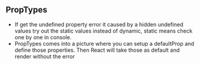## PropTypes
- If get the undefined property error it caused by a hidden undefined values try out the static values instead of dynamic, static means check one by one in console.
- PropTypes comes into a picture where you can setup a defaultProp and define those properties. Then React will take those as default and render without the error
